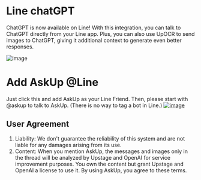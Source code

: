# Line chatGPT

ChatGPT is now available on Line! With this integration, you can talk to ChatGPT directly from your Line app. Plus, you can also use UpOCR to send images to ChatGPT, giving it additional context to generate even better responses.

<img alt="image" src="https://user-images.githubusercontent.com/901975/222890453-a396085c-78f2-442b-a63c-2e210ad3f0b0.png">

# Add AskUp @Line
Just click this and add AskUp as your Line Friend. Then, please start with @askup to talk to AskUp. (There is no way to tag a bot in Line.)
[![image](https://user-images.githubusercontent.com/901975/222890577-dda991dc-16c4-4678-b538-07a72db9ff4a.png)](https://linevoom.line.me/user/_dS0vLfvEQtWAfBAAAL3LjunMHOHbgKUsLa8J4GE?utm_medium=osx&utm_source=desktop&utm_campaign=OA_Profile)


## User Agreement
1. Liability: We don't guarantee the reliability of this system and are not liable for any damages arising from its use.
2. Content: When you mention AskUp, the messages and images only in the thread will be analyzed by Upstage and OpenAI for service improvement purposes. You own the content but grant Upstage and OpenAI a license to use it. By using AskUp, you agree to these terms.
